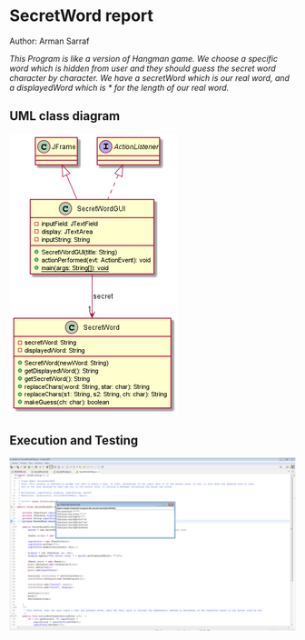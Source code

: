 # SecretWord report
Author: Arman Sarraf

*This Program is like a version of Hangman game. We choose a specific word which is hidden from user and they should guess the secret word character by character. We have a secretWord which is our real word, and a displayedWord which is * for the length of our real word.*

## UML class diagram
![SecretWord_UML](SecretWord_UML.png)


## Execution and Testing
![SecretWord-Screenshot](SecretWord-Screenshot.png)
